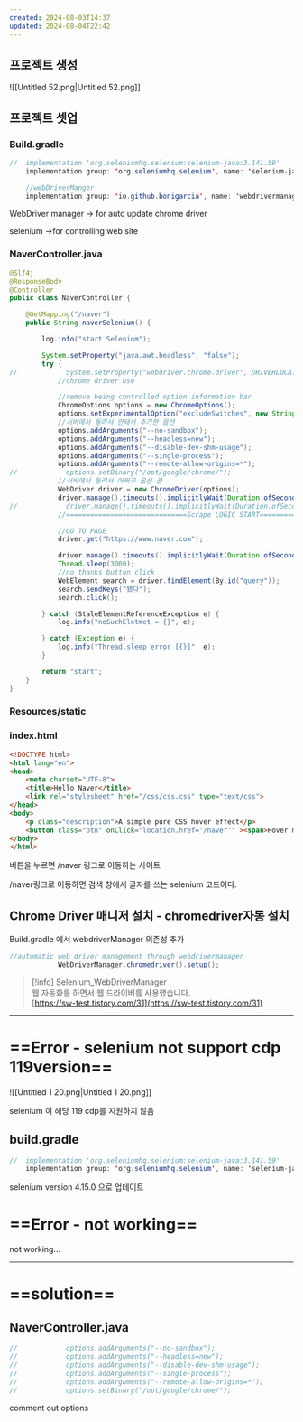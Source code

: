 ```yaml
---
created: 2024-08-03T14:37
updated: 2024-08-04T22:42
---
```

## 프로젝트 생성

![[Untitled 52.png|Untitled 52.png]]

  

  

  

## 프로젝트 셋업

  

### Build.gradle

```Java
//	implementation 'org.seleniumhq.selenium:selenium-java:3.141.59'
	implementation group: 'org.seleniumhq.selenium', name: 'selenium-java', version: '4.11.0'

	//webDriverManger
	implementation group: 'io.github.bonigarcia', name: 'webdrivermanager', version: '5.6.2'
```

WebDriver manager → for auto update chrome driver

selenium →for controlling web site

### NaverController.java

```Java
@Slf4j
@ResponseBody
@Controller
public class NaverController {

    @GetMapping("/naver")
    public String naverSelenium() {

        log.info("start Selenium");

        System.setProperty("java.awt.headless", "false");
        try {
//            System.setProperty("webdriver.chrome.driver", DRIVERLOCATION);
            //chrome driver use

            //remove being controlled option information bar
            ChromeOptions options = new ChromeOptions();
            options.setExperimentalOption("excludeSwitches", new String[]{"enable-automation"});;
            //서버에서 돌려서 안돼서 추가한 옵션
            options.addArguments("--no-sandbox");
            options.addArguments("--headless=new");
            options.addArguments("--disable-dev-shm-usage");
            options.addArguments("--single-process");
            options.addArguments("--remote-allow-origins=*");
//            options.setBinary("/opt/google/chrome/");
            //서버에서 돌려서 어쩌구 옵션 끝
            WebDriver driver = new ChromeDriver(options);
            driver.manage().timeouts().implicitlyWait(Duration.ofSeconds(10));
//            driver.manage().timeouts().implicitlyWait(Duration.ofSeconds(10));
            //==============================Scrape LOGIC START============================

            //GO TO PAGE
            driver.get("https://www.naver.com");

            driver.manage().timeouts().implicitlyWait(Duration.ofSeconds(20));
            Thread.sleep(3000);
            //no thanks button click
            WebElement search = driver.findElement(By.id("query"));
            search.sendKeys("됐다");
            search.click();

        } catch (StaleElementReferenceException e) {
            log.info("noSuchEletmet = {}", e);

        } catch (Exception e) {
            log.info("Thread.sleep error [{}]", e);
        }

        return "start";
    }
}
```

  

### Resources/static

### index.html

```HTML
<!DOCTYPE html>
<html lang="en">
<head>
    <meta charset="UTF-8">
    <title>Hello Naver</title>
    <link rel="stylesheet" href="/css/css.css" type="text/css">
</head>
<body>
    <p class="description">A simple pure CSS hover effect</p>
    <button class="btn" onClick="location.href='/naver'" ><span>Hover me!</span></button>
</body>
</html>
```

버튼을 누르면 /naver 링크로 이동하는 사이트

/naver링크로 이동하면 검색 창에서 글자를 쓰는 selenium 코드이다.

  

## Chrome Driver 매니저 설치 - chromedriver자동 설치

Build.gradle 에서 webdriverManager 의존성 추가

  

```Java
//automatic web driver management through webdrivermanager
            WebDriverManager.chromedriver().setup();
```

> [!info] Selenium_WebDriverManager  
> 웹 자동화를 하면서 웹 드라이버를 사용했습니다.  
> [https://sw-test.tistory.com/31](https://sw-test.tistory.com/31)  

  

---

  

# ==Error - selenium not support cdp 119version==

![[Untitled 1 20.png|Untitled 1 20.png]]

selenium 이 해당 119 cdp를 지원하지 않음

  

## build.gradle

```Java
//	implementation 'org.seleniumhq.selenium:selenium-java:3.141.59'
	implementation group: 'org.seleniumhq.selenium', name: 'selenium-java', version: '4.15.0'
```

selenium version 4.15.0 으로 업데이트

# ==Error - not working==

not working…

  

---

# ==solution==

## NaverController.java

```Java
//            options.addArguments("--no-sandbox");
//            options.addArguments("--headless=new");
//            options.addArguments("--disable-dev-shm-usage");
//            options.addArguments("--single-process");
//            options.addArguments("--remote-allow-origins=*");
//            options.setBinary("/opt/google/chrome/");
```

comment out options